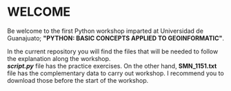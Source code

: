 # WELCOME
Be welcome to the first Python workshop imparted at Universidad de Guanajuato; **"PYTHON: BASIC CONCEPTS APPLIED TO GEOINFORMATIC"**.  
  
In the current repository you will find the files that will be needed to follow the explanation along the workshop.  
**_script.py_** file has the practice exercises. On the other hand, **SMN_1151.txt** file has the complementary data to carry out workshop. I recommend you to download those before the start of the workshop.